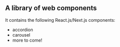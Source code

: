 ## A library of web components

It contains the following React.js/Next.js components:

- accordion
- carousel
- more to come!
